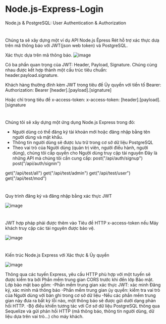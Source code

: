 # Node.js-Express-Login
Node.js & PostgreSQL: User Authentication & Authorization

#
Chúng ta sẽ xây dựng một ví dụ API Node.js Ẽpress Rét hỗ trợ xác thực dưạ trên mã thông báo với JWT(json web token) và PostgreSQL.

Xác thực dựa trên mã thông báo.
![image](https://user-images.githubusercontent.com/104268054/227715525-a2fe92a9-d154-4b5f-aafd-752ea544d54b.png)

Có ba phần quan trọng của JWT: Header, Payload, Signature. Chúng cùng nhau được kết hợp thành một cấu trúc tiêu chuẩn: header.payload.signature.

Khách hàng thường đính kèm JWT trong tiêu đề Ủy quyền với tiền tố Bearer:
Authorization: Bearer [header].[payload].[signature]

Hoặc chỉ trong tiêu đề x-access-token:
x-access-token: [header].[payload].[signature


#
Chúng tôi sẽ xây dựng một ứng dụng Node.js Express trong đó:

- Người dùng có thể đăng ký tài khoản mới hoặc đăng nhập bằng tên người dùng và mật khẩu.
- Thông tin người dùng sẽ được lưu trữ trong cơ sở dữ liệu PostgreSQL
- Theo vai trò của Người dùng (quản trị viên, người điều hành, người dùng), chúng tôi cấp quyền cho Người dùng truy cập tài nguyên
Đây là những API mà chúng tôi cần cung cấp:
post("/api/auth/signup")
post("/api/auth/signin")

get("/api/test/all")
get("/api/test/admin")
get("/api/test/user")
get("/api/test/mod")

#
Quy trình đăng ký và đăng nhập bằng xác thực JWT

![image](https://user-images.githubusercontent.com/104268054/227715781-60cb40eb-b5c3-4680-bf8c-38d86afe077c.png)

#
JWT hợp pháp phải được thêm vào Tiêu đề HTTP x-access-token nếu Máy khách truy cập các tài nguyên được bảo vệ.

![image](https://user-images.githubusercontent.com/104268054/227715785-cdc93138-45f5-46c7-b20e-4e7f7ccdffb8.png)

#
Kiến trúc Node.js Express với Xác thực & Ủy quyền

![image](https://user-images.githubusercontent.com/104268054/227715837-fe31e131-8e06-4be6-8bcd-ffaec7b1ee2e.png)

Thông qua các tuyến Express, yêu cầu HTTP phù hợp với một tuyến sẽ được kiểm tra bởi Phần mềm trung gian CORS trước khi đến lớp Bảo mật.
Lớp bảo mật bao gồm:
-Phần mềm trung gian xác thực JWT: xác minh Đăng ký, xác minh mã thông báo
-Phần mềm trung gian ủy quyền: kiểm tra vai trò của Người dùng với bản ghi trong cơ sở dữ liệu
-Nếu các phần mềm trung gian này đưa ra bất kỳ lỗi nào, một thông báo sẽ được gửi dưới dạng phản hồi HTTP.
-Bộ điều khiển tương tác với Cơ sở dữ liệu PostgreSQL thông qua Sequelize và gửi phản hồi HTTP (mã thông báo, thông tin người dùng, dữ liệu dựa trên vai trò…) cho máy khách.
